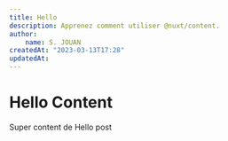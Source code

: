 ```yaml
---
title: Hello
description: Apprenez comment utiliser @nuxt/content.
author:
    name: S. JOUAN
createdAt: "2023-03-13T17:28"
updatedAt:
---
```


# Hello Content
Super content de Hello post